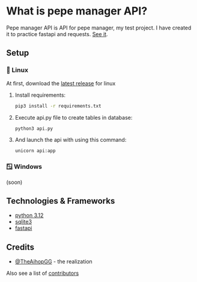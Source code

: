 # What is pepe manager API?

Pepe manager API is API for pepe manager, my test project. I have created it to practice fastapi and requests. [See it](https://github.com/TheAihopGG/Pepe-Manager).

## Setup

### 🐧 Linux

At first, download the [latest release](https://github.com/TheAihopGG/Pepe-Manager-Api/releases/latest) for linux

1. Install requirements:

    ```bash
    pip3 install -r requirements.txt
    ```

2. Execute api.py file to create tables in database:

    ```bash
    python3 api.py
    ```

3. And launch the api with using this command:

    ```bash
    unicorn api:app
    ```

### 🪟 Windows

(soon)

## Technologies & Frameworks

- [python 3.12](https://www.python.org/)
- [sqlite3](https://www.sqlite.org/)
- [fastapi](https://fastapi.tiangolo.com/)

## Credits

- [@TheAihopGG](https://github.com/TheAihopGG) - the realization

Also see a list of [contributors](https://github.com/TheAihopGG/pepe_manager_api/graphs/contributors)
